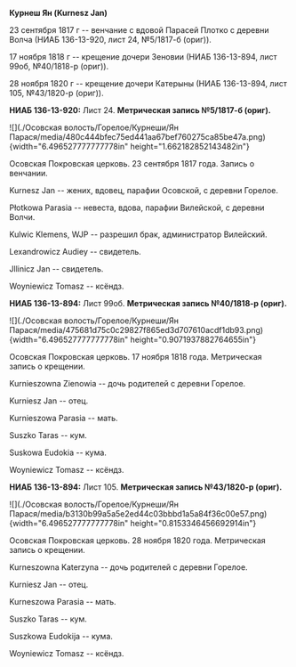 **Курнеш Ян (Kurnesz Jan)**

23 сентября 1817 г -- венчание с вдовой Парасей Плотко с деревни Волча
(НИАБ 136-13-920, лист 24, №5/1817-б (ориг)).

17 ноября 1818 г -- крещение дочери Зеновии (НИАБ 136-13-894, лист 99об,
№40/1818-р (ориг)).

28 ноября 1820 г -- крещение дочери Катерыны (НИАБ 136-13-894, лист 105,
№43/1820-р (ориг)).

**НИАБ 136-13-920:** Лист 24. **Метрическая запись №5/1817-б (ориг).**

![](./Осовская волость/Горелое/Курнеши/Ян Парася/media/480c444bfec75ed441aa67bef760275ca85be47a.png){width="6.496527777777778in"
height="1.662182852143482in"}

Осовская Покровская церковь. 23 сентября 1817 года. Запись о венчании.

Kurnesz Jan -- жених, вдовец, парафии Осовской, с деревни Горелое.

Płоtkowa Parasia -- невеста, вдова, парафии Вилейской, с деревни Волчи.

Kulwic Klemens, WJP -- разрешил брак, администратор Вилейский.

Lexandrowicz Audiey -- свидетель.

Jllinicz Jan -- свидетель.

Woyniewicz Tomasz -- ксёндз.

**НИАБ 136-13-894:** Лист 99об. **Метрическая запись №40/1818-р
(ориг).**

![](./Осовская волость/Горелое/Курнеши/Ян Парася/media/475681d75c0c29827f865ed3d707610acdf1db93.png){width="6.496527777777778in"
height="0.9071937882764655in"}

Осовская Покровская церковь. 17 ноября 1818 года. Метрическая запись о
крещении.

Kurnieszowna Zienowia -- дочь родителей с деревни Горелое.

Kurniesz Jan -- отец.

Kurnieszowa Parasia -- мать.

Suszko Taras -- кум.

Suskowa Eudokia -- кума.

Woyniewicz Tomasz -- ксёндз.

**НИАБ 136-13-894:** Лист 105. **Метрическая запись №43/1820-р (ориг).**

![](./Осовская волость/Горелое/Курнеши/Ян Парася/media/b3130b99a5a5e2ed44c03bbbd1a5a84f36c00e57.png){width="6.496527777777778in"
height="0.8153346456692914in"}

Осовская Покровская церковь. 28 ноября 1820 года. Метрическая запись о
крещении.

Kurneszowna Katerzyna -- дочь родителей с деревни Горелое.

Kurniesz Jan -- отец.

Kurneszowa Parasia -- мать.

Suszko Taras -- кум.

Suszkowa Eudokija -- кума.

Woyniewicz Tomasz -- ксёндз.
